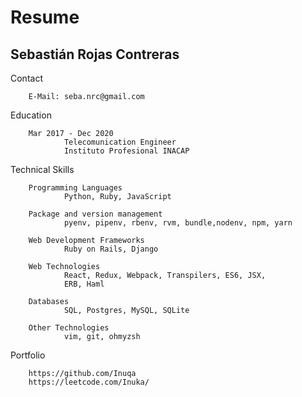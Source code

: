 Resume
======

Sebastián Rojas Contreras
---

Contact

        E-Mail: seba.nrc@gmail.com

Education

        Mar 2017 - Dec 2020
                Telecomunication Engineer
                Instituto Profesional INACAP

Technical Skills

        Programming Languages
                Python, Ruby, JavaScript

        Package and version management
                pyenv, pipenv, rbenv, rvm, bundle,nodenv, npm, yarn

        Web Development Frameworks
                Ruby on Rails, Django

        Web Technologies
                React, Redux, Webpack, Transpilers, ES6, JSX,
                ERB, Haml

        Databases
                SQL, Postgres, MySQL, SQLite

        Other Technologies
                vim, git, ohmyzsh

Portfolio

        https://github.com/Inuqa
        https://leetcode.com/Inuka/
